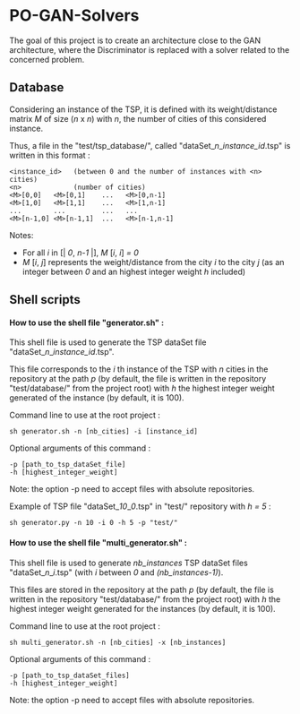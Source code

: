 # PO-GAN-Solvers

The goal of this project is to create an architecture close to the GAN architecture, where the Discriminator is replaced with a solver related to the concerned problem.

## Database

Considering an instance of the TSP, it is defined with its weight/distance matrix *M* of size (*n* x *n*) with *n*, the
number of cities of this considered instance.

Thus, a file in the "test/tsp_database/", called "dataSet_*n*_*instance_id*.tsp" is written in this format :

    <instance_id>   (between 0 and the number of instances with <n> cities)
    <n>             (number of cities)
    <M>[0,0]   <M>[0,1]    ...   <M>[0,n-1]
    <M>[1,0]   <M>[1,1]    ...   <M>[1,n-1]
    ...        ...         ...   ...
    <M>[n-1,0] <M>[n-1,1]  ...   <M>[n-1,n-1]

Notes: 
- For all *i* in [| *0*, *n-1* |], *M* [*i*, *i*] *= 0*
- *M* [*i*, *j*] represents the weight/distance from the city *i* to the city *j* (as an integer between *0* and an 
highest integer weight *h* included)

## Shell scripts

#### How to use the shell file "generator.sh" :

This shell file is used to generate the TSP dataSet file "dataSet_*n*_*instance_id*.tsp". 

This file corresponds to the *i* th instance of the TSP with *n* cities in the repository at
the path *p* (by default, the file is written in the repository "test/database/" from the 
project root) with *h* the highest integer weight generated of the instance (by default, it is 100).

Command line to use at the root project :

    sh generator.sh -n [nb_cities] -i [instance_id]

Optional arguments of this command :

    -p [path_to_tsp_dataSet_file]
    -h [highest_integer_weight]

Note: the option -p need to accept files with absolute repositories.

Example of TSP file "dataSet_*10*_*0*.tsp" in "test/" repository with *h = 5* :

    sh generator.py -n 10 -i 0 -h 5 -p "test/"

#### How to use the shell file "multi_generator.sh" :

This shell file is used to generate *nb_instances* TSP dataSet files "dataSet_*n*_*i*.tsp" (with *i* between *0* and 
*(nb_instances-1)*). 

This files are stored in the repository at the path *p* (by default, the file is written in the repository 
"test/database/" from the project root) with *h* the highest integer weight generated for the instances (by default, 
it is 100).

Command line to use at the root project :

    sh multi_generator.sh -n [nb_cities] -x [nb_instances]

Optional arguments of this command :

    -p [path_to_tsp_dataSet_files]
    -h [highest_integer_weight]

Note: the option -p need to accept files with absolute repositories.
